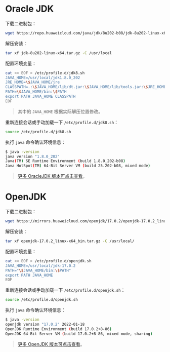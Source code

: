 # Oracle JDK

下载二进制包：
```bash
wget https://repo.huaweicloud.com/java/jdk/8u202-b08/jdk-8u202-linux-x64.tar.gz
```
解压安装：
```bash
tar xf jdk-8u202-linux-x64.tar.gz -C /usr/local
```
配置环境变量：
```bash
cat << EOF > /etc/profile.d/jdk8.sh
JAVA_HOME=/usr/local/jdk1.8.0_202
JRE_HOME=\$JAVA_HOME/jre
CLASSPATH=.:\$JAVA_HOME/lib/dt.jar:\$JAVA_HOME/lib/tools.jar:\$JRE_HOME/lib
PATH=\$JAVA_HOME/bin:\$PATH
export PATH JAVA_HOME CLASSPATH
EOF
```
> 其中的 `JAVA_HOME` 根据实际解压位置修改。

重新连接会话或手动加载一下 `/etc/profile.d/jdk8.sh`：
```bash
source /etc/profile.d/jdk8.sh
```
执行 `java` 命令确认环境信息：
```bash
$ java -version 
java version "1.8.0_202"
Java(TM) SE Runtime Environment (build 1.8.0_202-b08)
Java HotSpot(TM) 64-Bit Server VM (build 25.202-b08, mixed mode)
```

> [更多 OracleJDK 版本可点击查看](https://repo.huaweicloud.com/java/jdk/)。

# OpenJDK

下载二进制包：
```bash
wget https://mirrors.huaweicloud.com/openjdk/17.0.2/openjdk-17.0.2_linux-x64_bin.tar.gz
```

解压安装：
```bash
tar xf openjdk-17.0.2_linux-x64_bin.tar.gz -C /usr/local/
```

配置环境变量：
```bash
cat << EOF > /etc/profile.d/openjdk.sh
JAVA_HOME=/usr/local/jdk-17.0.2
PATH="\$JAVA_HOME/bin:\$PATH"
export PATH JAVA_HOME
EOF
```

重新连接会话或手动加载一下 `/etc/profile.d/openjdk.sh`：
```bash
source /etc/profile.d/openjdk.sh
```

执行 `java` 命令确认环境信息：
```bash
$ java -version 
openjdk version "17.0.2" 2022-01-18
OpenJDK Runtime Environment (build 17.0.2+8-86)
OpenJDK 64-Bit Server VM (build 17.0.2+8-86, mixed mode, sharing)
```

> [更多 OpenJDK 版本可点击查看](https://mirrors.huaweicloud.com/openjdk/)。

